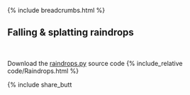 {% include breadcrumbs.html %}

## Falling &amp; splatting raindrops
<div class="header_line"><br/></div>

Download the [raindrops.py](code/raindrops.py) source code
{% include_relative code/Raindrops.html %}

<p style="clear: both;"></p>

{% include share_butt